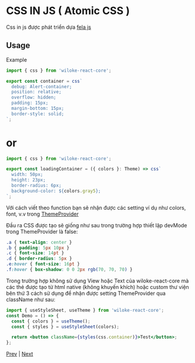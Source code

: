 [3]: ../general/customize-theme.md
[5]: ./wiloke-styles.md

<!-- content -->

# CSS IN JS ( Atomic CSS )

Css in js được phát triển dựa [fela js](https://github.com/robinweser/fela/blob/master/README.md)

## Usage

Example

```javascript
import { css } from 'wiloke-react-core';

export const container = css`
  debug: Alert-container;
  position: relative;
  overflow: hidden;
  padding: 15px;
  margin-bottom: 15px;
  border-style: solid;
`;
```

# or

```jsx
import { css } from 'wiloke-react-core';

export const loadingContainer = ({ colors }: Theme) => css`
  width: 50px;
  height: 23px;
  border-radius: 6px;
  background-color: ${colors.gray5};
`;
```

Với cách viết theo function bạn sẽ nhận được các setting ví dụ như colors, font, v.v trong [ThemeProvider](../general/customize-theme.md)

Đầu ra CSS được tạo sẽ giống như sau trong trường hợp thiết lập devMode trong ThemeProvider là false:

```CSS
.a { text-align: center }
.b { padding: 5px 10px }
.c { font-size: 14pt }
.d { border-radius: 5px }
.e:hover { font-size: 16pt }
.f:hover { box-shadow: 0 0 2px rgb(70, 70, 70) }
```

Trong trường hợp không sử dụng View hoặc Text của wiloke-react-core mà các thẻ được tạo từ html native (không khuyến khích) hoặc custom thư viện bên thứ 3 cách sử dụng để nhận được setting ThemeProvider qua className như sau:

```jsx
import { useStyleSheet, useTheme } from 'wiloke-react-core';
const Demo = () => {
  const { colors } = useTheme();
  const { styles } = useStyleSheet(colors);

  return <button className={styles(css.container)}>Test</button>;
};
```

[Prev][3] | [Next][5]
